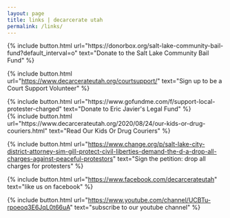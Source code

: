 ```yaml
---
layout: page
title: links | decarcerate utah
permalink: /links/
---
```

<div class="links">
{% include button.html
  url="https://donorbox.org/salt-lake-community-bail-fund?default_interval=o"
  text="Donate to the Salt Lake Community Bail Fund"
%} 
  
{% include button.html
  url="https://www.decarcerateutah.org/courtsupport/"
  text="Sign up to be a Court Support Volunteer"
%} 
  
  <div class="links">
{% include button.html
  url="https://www.gofundme.com/f/support-local-protester-charged"
  text="Donate to Eric Javier's Legal Fund"
%} 

<div class="links">
{% include button.html
  url="https://www.decarcerateutah.org/2020/08/24/our-kids-or-drug-couriers.html"
  text="Read Our Kids Or Drug Couriers"
%} 

{% include button.html
  url="https://www.change.org/p/salt-lake-city-district-attorney-sim-gill-protect-civil-liberties-demand-the-d-a-drop-all-charges-against-peaceful-protestors"
  text="Sign the petition: drop all charges for protesters"
%}  

{% include button.html
  url="https://www.facebook.com/decarcerateutah"
  text="like us on facebook"
%}

{% include button.html
  url="https://www.youtube.com/channel/UCBTu-rpoeoq3E6JqL0t66uA"
  text="subscribe to our youtube channel"
%}

</div>
